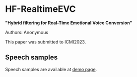 # HF-RealtimeEVC

__"Hybrid filtering for Real-Time Emotional Voice Conversion"__

Authors: Anonymous

This paper was submitted to ICMI2023. 

## Speech samples


Speech samples are available at [demo page](https://ZhaojieL.github.io/HF-RealtimeVC/).




 
